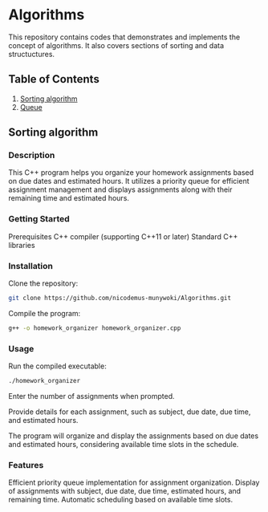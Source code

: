 # Algorithms
This repository contains codes that demonstrates and implements the concept of algorithms. It also covers sections of sorting and data structuctures. 

## Table of Contents
1. [Sorting algorithm](#Sorting-algorithm)
2. [Queue](#Queue)

## Sorting algorithm

### Description

This C++ program helps you organize your homework assignments based on due dates and estimated hours. It utilizes a priority queue for efficient assignment management and displays assignments along with their remaining time and estimated hours.

### Getting Started

Prerequisites
C++ compiler (supporting C++11 or later)
Standard C++ libraries

### Installation
Clone the repository:

```bash
git clone https://github.com/nicodemus-munywoki/Algorithms.git
```

Compile the program:

```bash
g++ -o homework_organizer homework_organizer.cpp
```

### Usage
Run the compiled executable:

```bash
./homework_organizer
```

Enter the number of assignments when prompted.

Provide details for each assignment, such as subject, due date, due time, and estimated hours.

The program will organize and display the assignments based on due dates and estimated hours, considering available time slots in the schedule.

### Features

Efficient priority queue implementation for assignment organization.
Display of assignments with subject, due date, due time, estimated hours, and remaining time.
Automatic scheduling based on available time slots.
